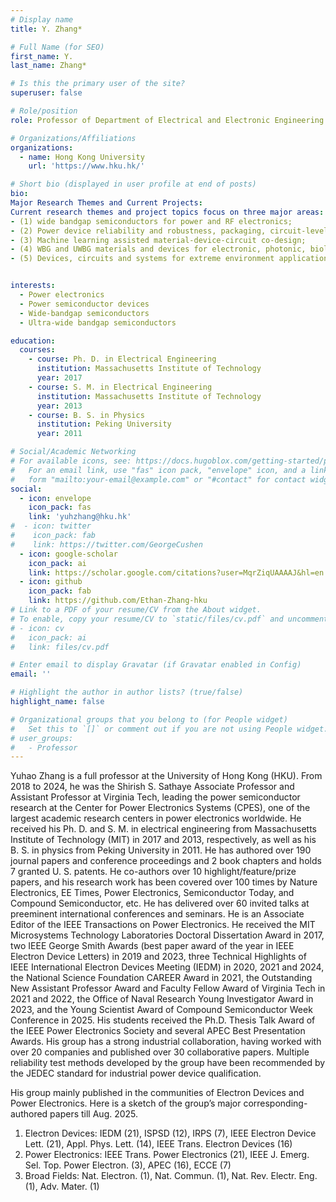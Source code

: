 ```yaml
---
# Display name
title: Y. Zhang*

# Full Name (for SEO)
first_name: Y. 
last_name: Zhang*

# Is this the primary user of the site?
superuser: false

# Role/position
role: Professor of Department of Electrical and Electronic Engineering

# Organizations/Affiliations
organizations:
  - name: Hong Kong University
    url: 'https://www.hku.hk/'

# Short bio (displayed in user profile at end of posts)
bio: 
Major Research Themes and Current Projects:  
Current research themes and project topics focus on three major areas:  
- (1) wide bandgap semiconductors for power and RF electronics; 
- (2) Power device reliability and robustness, packaging, circuit-level integration, and system-level applications; 
- (3) Machine learning assisted material-device-circuit co-design; 
- (4) WBG and UWBG materials and devices for electronic, photonic, biological and quantum applications; 
- (5) Devices, circuits and systems for extreme environment applications.


interests:
  - Power electronics
  - Power semiconductor devices
  - Wide-bandgap semiconductors
  - Ultra-wide bandgap semiconductors

education:
  courses:
    - course: Ph. D. in Electrical Engineering
      institution: Massachusetts Institute of Technology
      year: 2017
    - course: S. M. in Electrical Engineering
      institution: Massachusetts Institute of Technology
      year: 2013
    - course: B. S. in Physics
      institution: Peking University
      year: 2011

# Social/Academic Networking
# For available icons, see: https://docs.hugoblox.com/getting-started/page-builder/#icons
#   For an email link, use "fas" icon pack, "envelope" icon, and a link in the
#   form "mailto:your-email@example.com" or "#contact" for contact widget.
social:
  - icon: envelope
    icon_pack: fas
    link: 'yuhzhang@hku.hk'
#  - icon: twitter
#    icon_pack: fab
#    link: https://twitter.com/GeorgeCushen
  - icon: google-scholar
    icon_pack: ai
    link: https://scholar.google.com/citations?user=MqrZiqUAAAAJ&hl=en
  - icon: github
    icon_pack: fab
    link: https://github.com/Ethan-Zhang-hku
# Link to a PDF of your resume/CV from the About widget.
# To enable, copy your resume/CV to `static/files/cv.pdf` and uncomment the lines below.
# - icon: cv
#   icon_pack: ai
#   link: files/cv.pdf

# Enter email to display Gravatar (if Gravatar enabled in Config)
email: ''

# Highlight the author in author lists? (true/false)
highlight_name: false

# Organizational groups that you belong to (for People widget)
#   Set this to `[]` or comment out if you are not using People widget.
# user_groups:
#   - Professor
---
```


Yuhao Zhang is a full professor at the University of Hong Kong (HKU). From 2018 to 2024, he was the Shirish S. Sathaye Associate Professor and Assistant Professor at Virginia Tech, leading the power semiconductor research at the Center for Power Electronics Systems (CPES), one of the largest academic research centers in power electronics worldwide. He received his Ph. D. and S. M. in electrical engineering from Massachusetts Institute of Technology (MIT) in 2017 and 2013, respectively, as well as his B. S. in physics from Peking University in 2011. He has authored over 190 journal papers and conference proceedings and 2 book chapters and holds 7 granted U. S. patents. He co-authors over 10 highlight/feature/prize papers, and his research work has been covered over 100 times by Nature Electronics, EE Times, Power Electronics, Semiconductor Today, and Compound Semiconductor, etc. He has delivered over 60 invited talks at preeminent international conferences and seminars. He is an Associate Editor of the IEEE Transactions on Power Electronics. He received the MIT Microsystems Technology Laboratories Doctoral Dissertation Award in 2017, two IEEE George Smith Awards (best paper award of the year in IEEE Electron Device Letters) in 2019 and 2023, three Technical Highlights of IEEE International Electron Devices Meeting (IEDM) in 2020, 2021 and 2024, the National Science Foundation CAREER Award in 2021, the Outstanding New Assistant Professor Award and Faculty Fellow Award of Virginia Tech in 2021 and 2022, the Office of Naval Research Young Investigator Award in 2023, and the Young Scientist Award of Compound Semiconductor Week Conference in 2025. His students received the Ph.D. Thesis Talk Award of the IEEE Power Electronics Society and several APEC Best Presentation Awards. His group has a strong industrial collaboration, having worked with over 20 companies and published over 30 collaborative papers. Multiple reliability test methods developed by the group have been recommended by the JEDEC standard for industrial power device qualification.

His group mainly published in the communities of Electron Devices and Power Electronics. Here is a sketch of the group’s major corresponding-authored papers till Aug. 2025.
1.	Electron Devices: IEDM (21), ISPSD (12), IRPS (7), IEEE Electron Device Lett. (21), Appl. Phys. Lett. (14), IEEE Trans. Electron Devices (16)
2.	Power Electronics: IEEE Trans. Power Electronics (21), IEEE J. Emerg. Sel. Top. Power Electron. (3), APEC (16), ECCE (7)
3.	Broad Fields: Nat. Electron. (1), Nat. Commun. (1), Nat. Rev. Electr. Eng. (1), Adv. Mater. (1)
